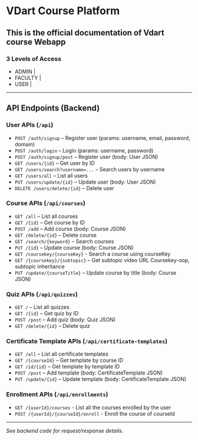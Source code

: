 # VDart Course Platform 

## This is the official documentation of Vdart course Webapp
### 3 Levels of Access
- ADMIN |
- FACULTY |
- USER   |

---

## API Endpoints (Backend)

### User APIs (`/api`)
- `POST /auth/signup` – Register user (params: username, email, password, domain)
- `POST /auth/login` – Login (params: username, password)
- `POST /auth/signup/post` – Register user (body: User JSON)
- `GET /users/{id}` – Get user by ID
- `GET /users/search?username=...` – Search users by username
- `GET /users/all` – List all users
- `PUT /users/update/{id}` – Update user (body: User JSON)
- `DELETE /users/delete/{id}` – Delete user

### Course APIs (`/api/courses`)
- `GET /all` – List all courses
- `GET /{id}` – Get course by ID
- `POST /add` – Add course (body: Course JSON)
- `GET /delete/{id}` – Delete course
- `GET /search/{keyword}` – Search courses
- `PUT /{id}` – Update course (body: Course JSON)
- `GET /coursekey/{courseKey}` - Search a course using courseKey
- `GET /{coursekey}/{subtopic}` – Get subtopic video URL Coursekey-oop, subtopic inheritance
- `PUT /update/{courseTitle}` – Update course by title (body: Course JSON)

### Quiz APIs (`/api/quizzes`)
- `GET /` – List all quizzes
- `GET /{id}` – Get quiz by ID
- `POST /post` – Add quiz (body: Quiz JSON)
- `GET /delete/{id}` – Delete quiz

### Certificate Template APIs (`/api/certificate-templates`)
- `GET /all` – List all certificate templates
- `GET /{courseId}` – Get template by course ID
- `GET /id/{id}` – Get template by template ID
- `POST /post` – Add template (body: CertificateTemplate JSON)
- `PUT /update/{id}` – Update template (body: CertificateTemplate JSON)

### Enrollment APIs (`/api/enrollments`)
- `GET /{userId}/courses` - List all the courses enrolled by the user
- `POST /{userId}/{courseId}/enroll` - Enroll the course of courseId
---

_See backend code for request/response details._

